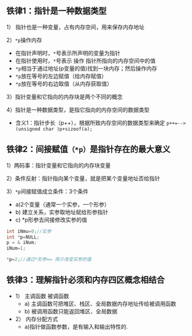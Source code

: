 ## 铁律1：指针是一种数据类型

1）	指针也是一种变量，占有内存空间，用来保存内存地址

2）`*p`操作内存

* 在指针声明时，`*`号表示所声明的变量为指针
* 在指针使用时，`*`号表示 操作 指针所指向的内存空间中的值
* `*p`相当于通过地址(p变量的值)找到一块内存；然后操作内存
* `*p`放在等号的左边赋值（给内存赋值）
* `*p`放在等号的右边取值（从内存获取值）

3）指针变量和它指向的内存块是两个不同的概念

4）指针是一种数据类型，是指它指向的内存空间的数据类型
* 含义1：指针步长（p++），根据所致内存空间的数据类型来确定
`p++=-->(unsigned char )p+sizeof(a);`

## 铁律2：间接赋值`（*p）`是指针存在的最大意义 

1）两码事：指针变量和它指向的内存块变量

2）条件反射：指针指向某个变量，就是把某个变量地址否给指针

3）`*p`间接赋值成立条件：3个条件 

* a)2个变量（通常一个实参，一个形参）
* b) 建立关系，实参取地址赋给形参指针 
* c) *p形参去间接修改实参的值 

```c
int iNmu=0;//实参
int *p=NULL;
p = & iNum;
iNum=1;

*p=2;//通过*形参== 简介改变实参的值

```

## 铁律3：理解指针必须和内存四区概念相结合

* 1）	主调函数 被调函数  
	* a)	主调函数可把堆区、栈区、全局数据内存地址传给被调用函数
	* b)	被调用函数只能返回堆区、全局数据
* 2）	内存分配方式
	* a)指针做函数参数，是有输入和输出特性的.